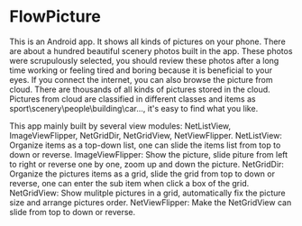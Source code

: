 FlowPicture
===========

This is an Android app. It shows all kinds of pictures on your phone. There are about a hundred beautiful scenery photos built in the app. These photos were scrupulously selected, you should review these photos after a long time working or feeling tired and boring because it is beneficial to your eyes. If you connect the internet, you can also browse the picture from cloud. There are thousands of all kinds of pictures stored in the cloud. Pictures from cloud are classified in different classes and items as sport\scenery\people\building\car\..., it's easy to find what you like.

This app mainly built by several view modules: NetListView, ImageViewFlipper, NetGridDir, NetGridView, NetViewFlipper.
NetListView: Organize items as a top-down list, one can slide the items list from top to down or reverse.
ImageViewFlipper: Show the picture, slide piture from left to right or reverse one by one, zoom up and down the picture.
NetGridDir: Organize the pictures items as a grid, slide the grid from top to down or reverse, one can enter the sub item when click a box             of the grid.
NetGridView: Show mulitple pictures in a grid, automatically fix the picture size and arrange pictures order.
NetViewFlipper: Make the NetGridView can slide from top to down or reverse.

